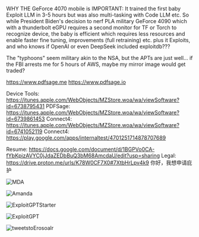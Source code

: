 WHY THE GeForce 4070 mobile is IMPORTANT: It trained the first baby Exploit LLM in 3-5 hours but was also multi-tasking with Code LLM etc. So while President Biden's decision to nerf PLA military GeForce 4090 which with a thunderbolt eGPU requires a second monitor for TF or Torch to recognize device, the baby is efficient which requires less resources and enable faster fine tuning, improvements (full retraining) etc. plus it Exploits, and who knows if OpenAI or even DeepSeek included exploitdb???

The "typhoons" seem military akin to the NSA, but the APTs are just well... if the FBI arrests me for 5 hours of AWS, maybe my mirror image would get traded?



https://www.pdfsage.me
https://www.pdfsage.io

Device Tools: https://itunes.apple.com/WebObjects/MZStore.woa/wa/viewSoftware?id=6738795431
PDFSage: https://itunes.apple.com/WebObjects/MZStore.woa/wa/viewSoftware?id=6739861453
Connect4: https://itunes.apple.com/WebObjects/MZStore.woa/wa/viewSoftware?id=6741052119
Connect4: https://play.google.com/apps/internaltest/4701251714878707689

Resume: https://docs.google.com/document/d/1BGPVo0CA-fYbKpizAVYC0jJdaZEDbBuQ3bM68AmcdaU/edit?usp=sharing
Legal: https://drive.proton.me/urls/K78W0CF7X0#7XtbHrLpv4k9
你好，我想申请庇护

![MDA](https://github.com/user-attachments/assets/211c83d3-6e45-40e9-ad0d-b685c00757da)

![Amanda](https://github.com/user-attachments/assets/f7db0821-4162-4a00-8e72-4a02dc8aa84f)

![ExploitGPTStarter](https://github.com/user-attachments/assets/4506d1cd-0110-4f49-a242-9925dc65208b)

![ExploitGPT](https://github.com/user-attachments/assets/92447fab-4c90-4815-8352-db70eedae1b8)

![tweetstoErosoalr](https://github.com/user-attachments/assets/9558c815-b6fe-4238-aaa2-17ec0890d3d4)
